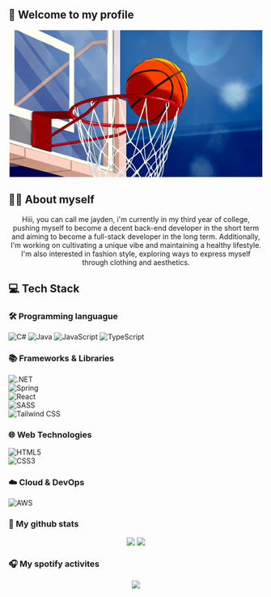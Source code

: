 ## 🌸 Welcome to my profile
<div align="center" display="flex">
<img width="500" height="290" alt="background" src="https://github.com/truongthanhvu2337/truongthanhvu2337/blob/main/Image/Crunchyroll_Slam-Dunk.gif"/>
</div>


## 🙋‍♂️ About myself
<div align="center" display="flex">
    Hiii, you can call me jayden, i'm currently in my third year of college, pushing myself to become a decent back-end developer in the short term and aiming to become a full-stack developer in the long term. Additionally, I'm working on cultivating a unique vibe and maintaining a healthy lifestyle. I'm also interested in fashion style, exploring ways to express myself through clothing and aesthetics.

</div>

## 💻 Tech Stack  

### 🛠️ Programming languague
![C#](https://img.shields.io/badge/c%23-%23239120.svg?style=for-the-badge&logo=csharp&logoColor=white)
![Java](https://img.shields.io/badge/java-%23ED8B00.svg?style=for-the-badge&logo=openjdk&logoColor=white)
![JavaScript](https://img.shields.io/badge/javascript-%23323330.svg?style=for-the-badge&logo=javascript&logoColor=%23F7DF1E)
![TypeScript](https://img.shields.io/badge/typescript-%23007ACC.svg?style=for-the-badge&logo=typescript&logoColor=white)

### 📚 Frameworks & Libraries   
![.NET](https://img.shields.io/badge/.NET-5C2D91?style=for-the-badge&logo=.net&logoColor=white)  
![Spring](https://img.shields.io/badge/spring-%236DB33F.svg?style=for-the-badge&logo=spring&logoColor=white)  
![React](https://img.shields.io/badge/react-%2320232a.svg?style=for-the-badge&logo=react&logoColor=%2361DAFB)  
![SASS](https://img.shields.io/badge/SASS-hotpink.svg?style=for-the-badge&logo=SASS&logoColor=white)  
![Tailwind CSS](https://img.shields.io/badge/tailwindcss-%2338B2AC.svg?style=for-the-badge&logo=tailwind-css&logoColor=white)  

### 🌐 Web Technologies  
![HTML5](https://img.shields.io/badge/html5-%23E34F26.svg?style=for-the-badge&logo=html5&logoColor=white)  
![CSS3](https://img.shields.io/badge/css3-%231572B6.svg?style=for-the-badge&logo=css3&logoColor=white)  

### ☁️ Cloud & DevOps  
![AWS](https://img.shields.io/badge/AWS-%23FF9900.svg?style=for-the-badge&logo=amazon-aws&logoColor=white)  

### 🎫 My github stats
<div align="center">
<img src="https://github-readme-stats.vercel.app/api?username=truongthanhvu2337&theme=buefy&border_radius=5" height="170"/>
<img src="https://github-readme-stats.vercel.app/api/top-langs/?username=truongthanhvu2337&theme=buefy&border_radius=5&hide_title=false&layout=compact&card_width=320&langs_count=5" height="170"/>
</div>

### 🎧 My spotify activites
<div align="center">
<img src="https://spotify-github-profile.vercel.app/api/view?uid=zi1my2c5y1ll605hzuta617b8&cover_image=true&theme=novatorem&show_offline=false&background_color=121212&interchange=false&bar_color=53b14f&bar_color_cover=false" height="110" />
</div>
